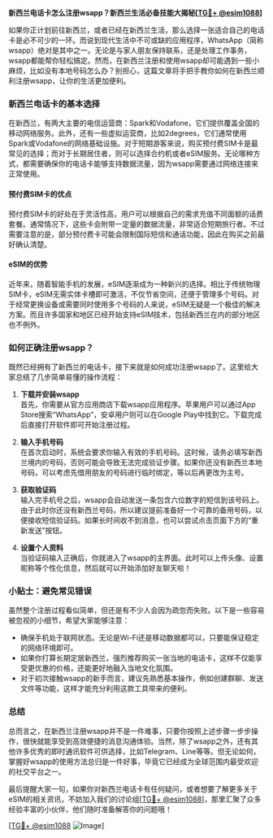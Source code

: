 **新西兰电话卡怎么注册wsapp？新西兰生活必备技能大揭秘[[TG💪+ @esim1088](https://t.me/s/esim1088)]**

如果你正计划前往新西兰，或者已经在新西兰生活，那么选择一张适合自己的电话卡是必不可少的一环。而说到现代生活中不可或缺的应用程序，WhatsApp（简称wsapp）绝对是其中之一。无论是与家人朋友保持联系，还是处理工作事务，wsapp都能帮你轻松搞定。然而，在新西兰注册和使用wsapp却可能遇到一些小麻烦，比如没有本地号码怎么办？别担心，这篇文章将手把手教你如何在新西兰顺利注册wsapp，让你的生活更加便利。

### 新西兰电话卡的基本选择

在新西兰，有两大主要的电信运营商：Spark和Vodafone，它们提供覆盖全国的移动网络服务。此外，还有一些虚拟运营商，比如2degrees，它们通常使用Spark或Vodafone的网络基础设施。对于短期游客来说，购买预付费SIM卡是最常见的选择；而对于长期居住者，则可以选择合约机或者eSIM服务。无论哪种方式，都需要确保你的电话卡能够支持数据流量，因为wsapp需要通过网络连接来正常使用。

#### 预付费SIM卡的优点
预付费SIM卡的好处在于灵活性高，用户可以根据自己的需求充值不同面额的话费套餐。通常情况下，这些卡会附带一定量的数据流量，非常适合短期旅行者。不过需要注意的是，部分预付费卡可能会限制国际短信和通话功能，因此在购买之前最好确认清楚。

#### eSIM的优势
近年来，随着智能手机的发展，eSIM逐渐成为一种新兴的选择。相比于传统物理SIM卡，eSIM无需实体卡槽即可激活，不仅节省空间，还便于管理多个号码。对于经常更换设备或需要同时使用多个号码的人来说，eSIM无疑是一个极佳的解决方案。而且许多国家和地区已经开始支持eSIM技术，包括新西兰在内的部分地区也不例外。

### 如何正确注册wsapp？

既然已经拥有了新西兰的电话卡，接下来就是如何成功注册wsapp了。这里给大家总结了几步简单易懂的操作流程：

1. **下载并安装wsapp**  
   首先，你需要从官方应用商店下载wsapp应用程序。苹果用户可以通过App Store搜索“WhatsApp”，安卓用户则可以在Google Play中找到它。下载完成后直接打开软件即可开始注册过程。

2. **输入手机号码**  
   在首次启动时，系统会要求你输入有效的手机号码。这时候，请务必填写新西兰境内的号码，否则可能会导致无法完成验证步骤。如果你还没有新西兰本地号码，可以考虑先借用朋友的号码进行临时绑定，等以后再更改为主号。

3. **获取验证码**  
   输入完手机号之后，wsapp会自动发送一条包含六位数字的短信到该号码上。由于此时你还没有新西兰号码，所以建议提前准备好一个可靠的备用号码，以便接收短信验证码。如果长时间收不到消息，也可以尝试点击页面下方的“重新发送”按钮。

4. **设置个人资料**  
   当验证码输入正确后，你就进入了wsapp的主界面。此时可以上传头像、设置昵称等个性化信息，然后就可以开始添加好友聊天啦！

### 小贴士：避免常见错误

虽然整个注册过程看似简单，但还是有不少人会因为疏忽而失败。以下是一些容易被忽视的小细节，希望大家能够注意：

- 确保手机处于联网状态。无论是Wi-Fi还是移动数据都可以，只要能保证稳定的网络环境即可。
- 如果你打算长期定居新西兰，强烈推荐购买一张当地的电话卡，这样不仅能享受更优惠的价格，还能更好地融入当地文化氛围。
- 对于初次接触wsapp的新手而言，建议先熟悉基本操作，例如创建群聊、发送文件等功能，这样才能充分利用这款工具带来的便利。

### 总结

总而言之，在新西兰注册wsapp并不是一件难事，只要你按照上述步骤一步步操作，很快就能享受到高效便捷的消息沟通体验。当然，除了wsapp之外，还有其他许多优秀的即时通讯软件可供选择，比如Telegram、Line等等。但无论如何，掌握好wsapp的使用方法总归是一件好事，毕竟它已经成为全球范围内最受欢迎的社交平台之一。

最后提醒大家一句，如果你对新西兰电话卡有任何疑问，或者想要了解更多关于eSIM的相关资讯，不妨加入我们的讨论组[[TG💪+ @esim1088](https://t.me/s/esim1088)]，那里汇聚了众多经验丰富的小伙伴，他们随时准备解答你的问题哦！

[[TG💪+ @esim1088](https://t.me/s/esim1088) ![Image](https://i.postimg.cc/4NQfJmqS/Snipaste-2025-05-13-00-14-12.png)]